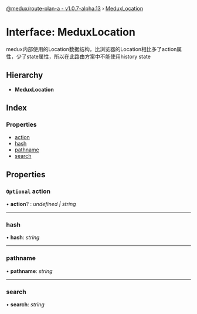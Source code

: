 [@medux/route-plan-a - v1.0.7-alpha.13](../README.md) › [MeduxLocation](meduxlocation.md)

# Interface: MeduxLocation

medux内部使用的Location数据结构，比浏览器的Location相比多了action属性，少了state属性，所以在此路由方案中不能使用history state

## Hierarchy

* **MeduxLocation**

## Index

### Properties

* [action](meduxlocation.md#optional-action)
* [hash](meduxlocation.md#hash)
* [pathname](meduxlocation.md#pathname)
* [search](meduxlocation.md#search)

## Properties

### `Optional` action

• **action**? : *undefined | string*

___

###  hash

• **hash**: *string*

___

###  pathname

• **pathname**: *string*

___

###  search

• **search**: *string*
